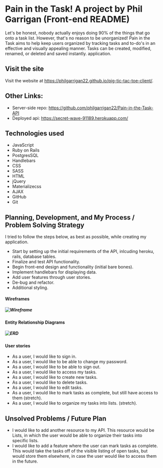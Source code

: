 # Pain in the Task! A project by Phil Garrigan (Front-end README)

Let's be honest, nobody actually enjoys doing 90% of the things that go onto a task list. However, that's no reason to be unorganized! Pain in the Task aims to help keep users organized by tracking tasks and to-do's in an effective and visually appealing manner. Tasks can be created, modified, renamed, or deleted and saved instantly. application.

## Visit the site

Visit the website at https://philgarrigan22.github.io/pjg-tic-tac-toe-client/.

## Other Links:
+ Server-side repo: https://github.com/philgarrigan22/Pain-in-the-Task-API
+ Deployed api: https://secret-wave-91189.herokuapp.com/

## Technologies used

+ JavaScript
+ Ruby on Rails
+ PostgresSQL
+ Handlebars
+ CSS
+ SASS
+ HTML
+ jQuery
+ Materializecss
+ AJAX
+ GitHub
+ Git

## Planning, Development, and My Process / Problem Solving Strategy
I tried to follow the steps below, as best as possible, while creating my application.

+ Start by setting up the initial requirements of the API, inlcuding heroku, rails, database tables.
+ Finalize and test API functionality.
+ Begin front-end design and functionality (initial bare bones).
+ Implement handlebars for displaying data.
+ Add user features through user stories.
+ De-bug and refactor.
+ Additional styling.

#### Wireframes
##### ![Wireframe](https://i.imgur.com/Y1FgJEB.jpg)

#### Entity Relationship Diagrams
##### ![ERD](https://i.imgur.com/RjN9TmM.jpg?1)

#### User stories
+ As a user, I would like to sign in.
+ As a user, I would like to be able to change my password.
+ As a user, I would like to be able to sign out.
+ As a user, I would like to access my tasks.
+ As a user, I would like to create new tasks.
+ As a user, I would like to delete tasks.
+ As a user, I would like to edit tasks.
+ As a user, I would like to mark tasks as complete, but still have access to them (stretch).
+ As a user, I would like to organize my tasks into lists. (stretch).

## Unsolved Problems / Future Plan

+ I would like to add another resource to my API. This resource would be Lists, in which the user would be able to organize their tasks into specific lists.
+ I would like to add a feature where the user can mark tasks as complete. This would take the tasks off of the visible listing of open tasks, but would store them elsewhere, in case the user would like to access them in the future. 
